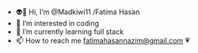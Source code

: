 - 👽👋 Hi, I’m @Madkiwi11 /Fatima Hasan
- 🤖 I’m interested in coding
- 🌱 I’m currently learning full stack
- 📫 How to reach me 
fatimahasannazim@gmail.com
💗
<!---
Madkiwi11/Madkiwi11 is a ✨ special ✨ repository because its `README.md` (this file) appears on your GitHub profile.
You can click the Preview link to take a look at your changes.
--->
